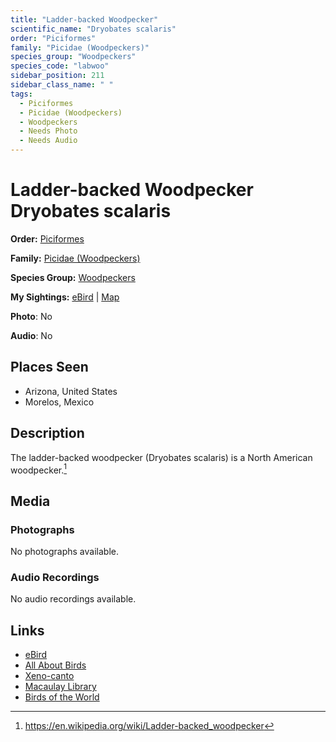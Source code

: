 ```yaml
---
title: "Ladder-backed Woodpecker"
scientific_name: "Dryobates scalaris"
order: "Piciformes"
family: "Picidae (Woodpeckers)"
species_group: "Woodpeckers"
species_code: "labwoo"
sidebar_position: 211
sidebar_class_name: " "
tags: 
  - Piciformes
  - Picidae (Woodpeckers)
  - Woodpeckers
  - Needs Photo
  - Needs Audio
---
```


# Ladder-backed Woodpecker <span className='sci_name'>Dryobates scalaris</span>

**Order:** [Piciformes](/tags/piciformes)

**Family:** [Picidae (Woodpeckers)](/tags/picidae-woodpeckers)

**Species Group:** [Woodpeckers](/tags/woodpeckers)

**My Sightings:** [eBird](https://ebird.org/lifelist?r=world&time=life&spp=labwoo) | [Map](/map?species_code=labwoo)

**Photo**: No 

**Audio**: No

## Places Seen

* Arizona, United States
* Morelos, Mexico

## Description
The ladder-backed woodpecker (Dryobates scalaris) is a North American woodpecker.[^1]

[^1]: https://en.wikipedia.org/wiki/Ladder-backed_woodpecker

## Media
### Photographs
No photographs available.

### Audio Recordings
No audio recordings available.

## Links
* [eBird](https://ebird.org/species/labwoo) 
* [All About Birds](https://www.allaboutbirds.org/guide/labwoo) 
* [Xeno-canto](https://www.xeno-canto.org/species/dryobates-scalaris) 
* [Macaulay Library](https://search.macaulaylibrary.org/catalog?taxonCode=labwoo&sort=rating_rank_desc)
* [Birds of the World](https://birdsoftheworld.org/bow/species/labwoo)
